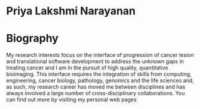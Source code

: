 # Priya Lakshmi Narayanan

# Biography

My research interests focus on the interface of progression of cancer lesion and translational software development to address the unknown gaps in treating cancer and I am in the pursuit of high quality, quantitative bioimaging. This interface requires the integration of skills from computing, engineering, cancer biology, pathology, genomics and the life sciences and, as such, my research career has moved me between disciplines and has always involved a large number of cross-disciplinary collaborations. You can find out more by visiting my personal web pages
